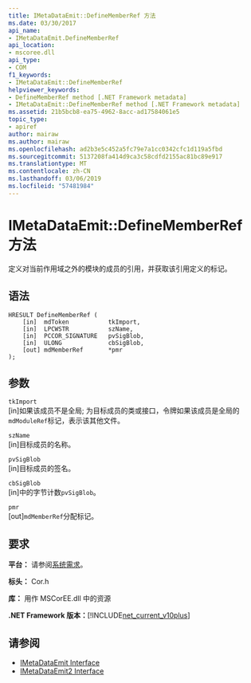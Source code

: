```yaml
---
title: IMetaDataEmit::DefineMemberRef 方法
ms.date: 03/30/2017
api_name:
- IMetaDataEmit.DefineMemberRef
api_location:
- mscoree.dll
api_type:
- COM
f1_keywords:
- IMetaDataEmit::DefineMemberRef
helpviewer_keywords:
- DefineMemberRef method [.NET Framework metadata]
- IMetaDataEmit::DefineMemberRef method [.NET Framework metadata]
ms.assetid: 21b5bcb8-ea75-4962-8acc-ad17584061e5
topic_type:
- apiref
author: mairaw
ms.author: mairaw
ms.openlocfilehash: ad2b3e5c452a5fc79e7a1cc0342cfc1d119a5fbd
ms.sourcegitcommit: 5137208fa414d9ca3c58cdfd2155ac81bc89e917
ms.translationtype: MT
ms.contentlocale: zh-CN
ms.lasthandoff: 03/06/2019
ms.locfileid: "57481984"
---
```

# <a name="imetadataemitdefinememberref-method"></a>IMetaDataEmit::DefineMemberRef 方法
定义对当前作用域之外的模块的成员的引用，并获取该引用定义的标记。  
  
## <a name="syntax"></a>语法  
  
```  
HRESULT DefineMemberRef (   
    [in]  mdToken           tkImport,   
    [in]  LPCWSTR           szName,   
    [in]  PCCOR_SIGNATURE   pvSigBlob,   
    [in]  ULONG             cbSigBlob,   
    [out] mdMemberRef       *pmr   
);  
```  
  
## <a name="parameters"></a>参数  
 `tkImport`  
 [in]如果该成员不是全局; 为目标成员的类或接口，令牌如果该成员是全局的`mdModuleRef`标记，表示该其他文件。  
  
 `szName`  
 [in]目标成员的名称。  
  
 `pvSigBlob`  
 [in]目标成员的签名。  
  
 `cbSigBlob`  
 [in]中的字节计数`pvSigBlob`。  
  
 `pmr`  
 [out]`mdMemberRef`分配标记。  
  
## <a name="requirements"></a>要求  
 **平台：** 请参阅[系统需求](../../../../docs/framework/get-started/system-requirements.md)。  
  
 **标头：** Cor.h  
  
 **库：** 用作 MSCorEE.dll 中的资源  
  
 **.NET Framework 版本：**[!INCLUDE[net_current_v10plus](../../../../includes/net-current-v10plus-md.md)]  
  
## <a name="see-also"></a>请参阅
- [IMetaDataEmit Interface](../../../../docs/framework/unmanaged-api/metadata/imetadataemit-interface.md)
- [IMetaDataEmit2 Interface](../../../../docs/framework/unmanaged-api/metadata/imetadataemit2-interface.md)
